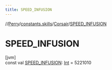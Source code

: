 ```yaml
---
title: SPEED_INFUSION
---
```

//[Perry](../../../index.html)/[constants.skills](../index.html)/[Corsair](index.html)/[SPEED_INFUSION](-s-p-e-e-d_-i-n-f-u-s-i-o-n.html)



# SPEED_INFUSION



[jvm]\
const val [SPEED_INFUSION](-s-p-e-e-d_-i-n-f-u-s-i-o-n.html): [Int](https://kotlinlang.org/api/latest/jvm/stdlib/kotlin/-int/index.html) = 5221010




